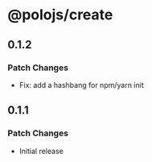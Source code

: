 # @polojs/create

## 0.1.2

### Patch Changes

- Fix: add a hashbang for npm/yarn init

## 0.1.1

### Patch Changes

- Initial release
